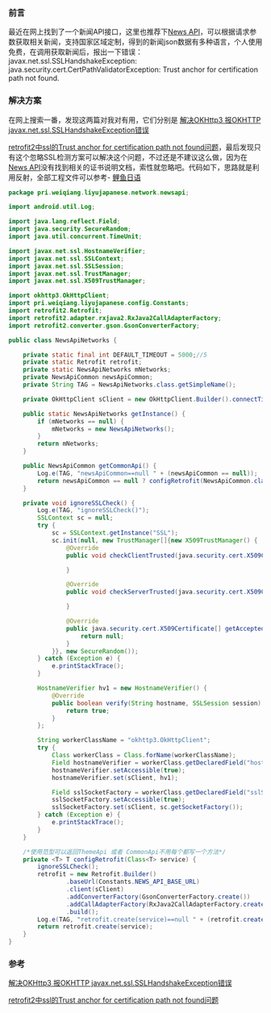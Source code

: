 ### 前言
最近在网上找到了一个新闻API接口，这里也推荐下[News API](https://newsapi.org/)，可以根据请求参数获取相关新闻，支持国家区域定制，得到的新闻json数据有多种语言，个人使用免费，在调用获取新闻后，报出一下错误：
javax.net.ssl.SSLHandshakeException: java.security.cert.CertPathValidatorException: Trust anchor for certification path not found.

### 解决方案
在网上搜索一番，发现这两篇对我对有用，它们分别是
[解决OKHttp3 报OKHTTP javax.net.ssl.SSLHandshakeException错误](https://blog.csdn.net/quincyjiang/article/details/76273446)

[retrofit2中ssl的Trust anchor for certification path not found问题](https://www.cnblogs.com/maomishen/p/5403301.html)，最后发现只有这个忽略SSL检测方案可以解决这个问题，不过还是不建议这么做，因为在[News API](https://newsapi.org/)没有找到相关的证书说明文档，索性就忽略吧。代码如下，思路就是利用反射，全部工程文件可以参考- [鲤鱼日语](https://github.com/54wall/LiYuJapanese)

```java
package pri.weiqiang.liyujapanese.network.newsapi;

import android.util.Log;

import java.lang.reflect.Field;
import java.security.SecureRandom;
import java.util.concurrent.TimeUnit;

import javax.net.ssl.HostnameVerifier;
import javax.net.ssl.SSLContext;
import javax.net.ssl.SSLSession;
import javax.net.ssl.TrustManager;
import javax.net.ssl.X509TrustManager;

import okhttp3.OkHttpClient;
import pri.weiqiang.liyujapanese.config.Constants;
import retrofit2.Retrofit;
import retrofit2.adapter.rxjava2.RxJava2CallAdapterFactory;
import retrofit2.converter.gson.GsonConverterFactory;

public class NewsApiNetworks {

    private static final int DEFAULT_TIMEOUT = 5000;//5
    private static Retrofit retrofit;
    private static NewsApiNetworks mNetworks;
    private NewsApiCommon newsApiCommon;
    private String TAG = NewsApiNetworks.class.getSimpleName();

    private OkHttpClient sClient = new OkHttpClient.Builder().connectTimeout(DEFAULT_TIMEOUT, TimeUnit.SECONDS).build();

    public static NewsApiNetworks getInstance() {
        if (mNetworks == null) {
            mNetworks = new NewsApiNetworks();
        }
        return mNetworks;
    }

    public NewsApiCommon getCommonApi() {
        Log.e(TAG, "newsApiCommon==null " + (newsApiCommon == null));
        return newsApiCommon == null ? configRetrofit(NewsApiCommon.class) : newsApiCommon;
    }

    private void ignoreSSLCheck() {
        Log.e(TAG, "ignoreSSLCheck()");
        SSLContext sc = null;
        try {
            sc = SSLContext.getInstance("SSL");
            sc.init(null, new TrustManager[]{new X509TrustManager() {
                @Override
                public void checkClientTrusted(java.security.cert.X509Certificate[] chain, String authType) throws java.security.cert.CertificateException {

                }

                @Override
                public void checkServerTrusted(java.security.cert.X509Certificate[] chain, String authType) throws java.security.cert.CertificateException {

                }

                @Override
                public java.security.cert.X509Certificate[] getAcceptedIssuers() {
                    return null;
                }
            }}, new SecureRandom());
        } catch (Exception e) {
            e.printStackTrace();
        }

        HostnameVerifier hv1 = new HostnameVerifier() {
            @Override
            public boolean verify(String hostname, SSLSession session) {
                return true;
            }
        };

        String workerClassName = "okhttp3.OkHttpClient";
        try {
            Class workerClass = Class.forName(workerClassName);
            Field hostnameVerifier = workerClass.getDeclaredField("hostnameVerifier");
            hostnameVerifier.setAccessible(true);
            hostnameVerifier.set(sClient, hv1);

            Field sslSocketFactory = workerClass.getDeclaredField("sslSocketFactory");
            sslSocketFactory.setAccessible(true);
            sslSocketFactory.set(sClient, sc.getSocketFactory());
        } catch (Exception e) {
            e.printStackTrace();
        }
    }

    /*使用范型可以返回ThemeApi 或者 CommonApi不用每个都写一个方法*/
    private <T> T configRetrofit(Class<T> service) {
        ignoreSSLCheck();
        retrofit = new Retrofit.Builder()
                .baseUrl(Constants.NEWS_API_BASE_URL)
                .client(sClient)
                .addConverterFactory(GsonConverterFactory.create())
                .addCallAdapterFactory(RxJava2CallAdapterFactory.create())
                .build();
        Log.e(TAG, "retrofit.create(service)==null " + (retrofit.create(service) == null));
        return retrofit.create(service);
    }
}

```

### 参考

[解决OKHttp3 报OKHTTP javax.net.ssl.SSLHandshakeException错误](https://blog.csdn.net/quincyjiang/article/details/76273446)

[retrofit2中ssl的Trust anchor for certification path not found问题](https://www.cnblogs.com/maomishen/p/5403301.html)